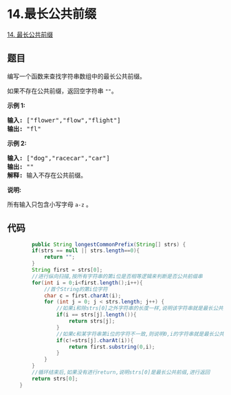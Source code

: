 # 14.最长公共前缀

[14. 最长公共前缀](https://leetcode-cn.com/problems/longest-common-prefix/)

## 题目

<p>编写一个函数来查找字符串数组中的最长公共前缀。</p>

<p>如果不存在公共前缀，返回空字符串&nbsp;<code>&quot;&quot;</code>。</p>

<p><strong>示例&nbsp;1:</strong></p>

<pre><strong>输入: </strong>[&quot;flower&quot;,&quot;flow&quot;,&quot;flight&quot;]
<strong>输出:</strong> &quot;fl&quot;
</pre>

<p><strong>示例&nbsp;2:</strong></p>

<pre><strong>输入: </strong>[&quot;dog&quot;,&quot;racecar&quot;,&quot;car&quot;]
<strong>输出:</strong> &quot;&quot;
<strong>解释:</strong> 输入不存在公共前缀。
</pre>

<p><strong>说明:</strong></p>

<p>所有输入只包含小写字母&nbsp;<code>a-z</code>&nbsp;。</p>

## 代码

```java
		public String longestCommonPrefix(String[] strs) {
        if(strs == null || strs.length==0){
            return "";
        }
        String first = strs[0];
        //进行纵向扫描,按所有字符串的第i位是否相等逻辑来判断是否公共前缀串
        for(int i = 0;i<first.length();i++){
            //首个String的第i位字符
            char c = first.charAt(i);
            for (int j = 0; j < strs.length; j++) {
                //如果i和除strs[0]之外字符串的长度一样,说明该字符串就是最长公共前缀
                if(i == strs[j].length()){
                    return strs[j];
                }
                //如果c和某字符串第i位的字符不一致,则说明0,i的字符串就是最长公共前缀
                if(c!=strs[j].charAt(i)){
                    return first.substring(0,i);
                }
            }
        }
        //循环结束后,如果没有进行return,说明strs[0]是最长公共前缀,进行返回
        return strs[0];
    }
    
```

